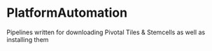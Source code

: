 # PlatformAutomation

Pipelines written for downloading Pivotal Tiles & Stemcells
as well as installing them

